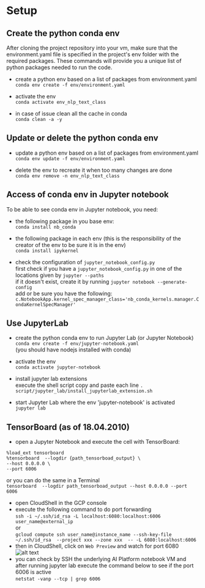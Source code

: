 # Setup

## Create the python conda env
After cloning the project repository into your vm, make sure that the environment.yaml file is specified in the project's env folder with the required packages.
These commands will provide you a unique list of python packages needed to run the code.
- create a python env based on a list of packages from environment.yaml  
  ```conda env create -f env/environment.yaml```  
  
 - activate the env  
  ```conda activate env_nlp_text_class```  
  
 - in case of issue clean all the cache in conda  
   ```conda clean -a -y```  

## Update or delete the python conda env  
- update a python env based on a list of packages from environment.yaml  
  ```conda env update -f env/environment.yaml```  
  
- delete the env to recreate it when too many changes are done  
  ```conda env remove -n env_nlp_text_class```  

## Access of conda env in Jupyter notebook  
   To be able to see conda env in Jupyter notebook, you need:  
   - the following package in you base env:  
   ```conda install nb_conda```  

   - the following package in each env (this is the responsibility of the creator of the env to be sure it is in the env)  
   ```conda install ipykernel```  
   
   - check the configuration of ```jupyter_notebook_config.py```  
     first check if you have a ```jupyter_notebook_config.py``` in one of the locations given by  ```jupyter --paths```  
     if it doesn't exist, create it by running  ```jupyter notebook --generate-config ```  
     add or be sure you have the following: ```c.NotebookApp.kernel_spec_manager_class='nb_conda_kernels.manager.CondaKernelSpecManager'```

## Use JupyterLab   
- create the python conda env to run Jupyter Lab (or Jupyter Notebook)   
  ```conda env create -f env/jupyter-notebook.yaml```    
  (you should have nodejs installed with conda)  

- activate the env  
  ```conda activate jupyter-notebook```  
  
- install jupyter lab extensions  
  execute the shell script copy and paste each line
  ```. script/jupyter_lab/install_jupyterlab_extension.sh ```

- start Jupyter Lab where the env 'jupyter-notebook' is activated  
  ```jupyter lab```  
  

## TensorBoard (as of 18.04.2010)
- open a Jupyter Notebook and execute the cell with TensorBoard:
```
%load_ext tensorboard  
%tensorboard  --logdir {path_tensorboad_output} \  
--host 0.0.0.0 \ 
--port 6006
```  
  or you can do the same in a Terminal  
``` tensorboard  --logdir path_tensorboad_output --host 0.0.0.0 --port 6006 ```  
- open CloudShell in the GCP console  
- execute the following command to do port forwarding  
  ```ssh -i ~/.ssh/id_rsa -L localhost:6080:localhost:6006 user_name@external_ip```    
 or   
 ```gcloud compute ssh user_name@instance_name --ssh-key-file ~/.ssh/id_rsa  --project xxx --zone xxx  -- -L 6080:localhost:6006```
- then in CloudShell, click on ```Web Preview``` and watch for port 6080  
![alt text](./img/webpreview.png)   
- you can check by SSH the underlying AI Platform notebook VM and after running jupyter lab execute the command below to see if the port 6006 is active  
```netstat -vanp --tcp | grep 6006```   

